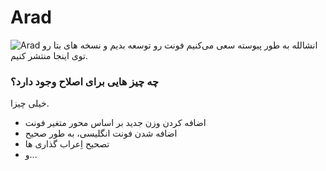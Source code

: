 # Arad
![Arad](Documentation/Arad.png)
انشالله به طور پیوسته سعی می‌کنیم فونت رو توسعه بدیم و نسخه های بتا رو توی اینجا منتشر کنیم.

### چه چیز هایی برای اصلاح وجود دارد؟
خیلی چیزا.
- اضافه کردن وزن جدید بر اساس محور متغیر فونت
- اضافه شدن فونت انگلیسی، به طور صحیح
- تصحیح اِعراب گذاری ها
- و...
